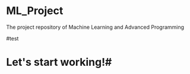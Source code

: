 # ML_Project
The project repository of Machine Learning and Advanced Programming

#test

# Let's start working!#
